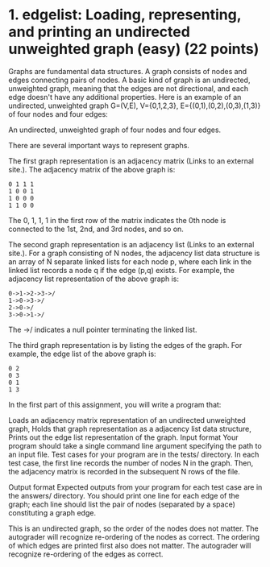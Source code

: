 # 1. edgelist: Loading, representing, and printing an undirected unweighted graph (easy) (22 points)
Graphs are fundamental data structures. A graph consists of nodes and edges connecting pairs of nodes. A basic kind of graph is an undirected, unweighted graph, meaning that the edges are not directional, and each edge doesn't have any additional properties. Here is an example of an undirected, unweighted graph G=(V,E), V={0,1,2,3}, E={(0,1),(0,2),(0,3),(1,3)} of four nodes and four edges:

An undirected, unweighted graph of four nodes and four edges.

There are several important ways to represent graphs.

The first graph representation is an adjacency matrix (Links to an external site.). The adjacency matrix of the above graph is:
```
0 1 1 1 
1 0 0 1 
1 0 0 0 
1 1 0 0
```

The 0, 1, 1, 1 in the first row of the matrix indicates the 0th node is connected to the 1st, 2nd, and 3rd nodes, and so on.

The second graph representation is an adjacency list (Links to an external site.). For a graph consisting of N nodes, the adjacency list data structure is an array of N separate linked lists for each node p, where each link in the linked list records a node q if the edge (p,q) exists. For example, the adjacency list representation of the above graph is:
```
0->1->2->3->/
1->0->3->/
2->0->/
3->0->1->/
```

The ->/ indicates a null pointer terminating the linked list.

The third graph representation is by listing the edges of the graph. For example, the edge list of the above graph is:
```
0 2
0 3
0 1
1 3
```

In the first part of this assignment, you will write a program that:

Loads an adjacency matrix representation of an undirected unweighted graph,
Holds that graph representation as a adjacency list data structure,
Prints out the edge list representation of the graph.
Input format
Your program should take a single command line argument specifying the path to an input file. Test cases for your program are in the tests/ directory. In each test case, the first line records the number of nodes N in the graph. Then, the adjacency matrix is recorded in the subsequent N rows of the file.

Output format
Expected outputs from your program for each test case are in the answers/ directory. You should print one line for each edge of the graph; each line should list the pair of nodes (separated by a space) constituting a graph edge.

This is an undirected graph, so the order of the nodes does not matter. The autograder will recognize re-ordering of the nodes as correct. The ordering of which edges are printed first also does not matter. The autograder will recognize re-ordering of the edges as correct.



